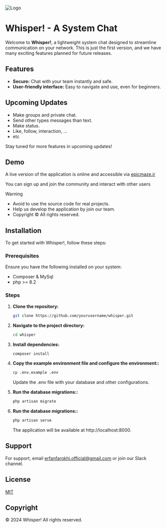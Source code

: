 ![Logo](http://epicmaze.ir/public/Images/Logo/png/logo-white.png)


# Whisper! - A System Chat

Welcome to **Whisper!**, a lightweight system chat designed to streamline communication on your network. This is just the first version, and we have many exciting features planned for future releases.

## Features

- **Secure:** Chat with your team instantly and safe.
- **User-friendly interface:** Easy to navigate and use, even for beginners.

## Upcoming Updates

- Make groups and private chat.
- Send other types messages than text.
- Make status.
- Like, follow, interaction, ...
- etc

Stay tuned for more features in upcoming updates!

## Demo

A live version of the application is online and accessible via [epicmaze.ir]() 

You can sign up and join the community and interact with other users

> [!WARNING]  
> - Avoid to use the source code for real projects.
> - Help us develop the application by join our team.
> - Copyright © All rights reserved.

## Installation

To get started with Whisper!, follow these steps:

### Prerequisites

Ensure you have the following installed on your system:

- Composer & MySql
- php >= 8.2

### Steps

1. **Clone the repository:**

   ```bash
   git clone https://github.com/yourusername/whisper.git
   ```

2. **Navigate to the project directory:**

   ```bash
   cd whisper
   ```

3. **Install dependencies:**

   ```bash
   composer install
   ```
4. **Copy the example environment file and configure the environment::**

   ```bash
   cp .env.example .env
   ```
   Update the .env file with your database and other configurations.

5. **Run the database migrations::**

   ```bash
   php artisan migrate
   ```
6. **Run the database migrations::**

   ```bash
   php artisan serve
   ```
   The application will be available at http://localhost:8000.

## Support

For support, email erfanfarokhi.official@gmail.com or join our Slack channel.

## License

[MIT](https://choosealicense.com/licenses/mit/)

## Copyright

© 2024 Whisper! All rights reserved.
